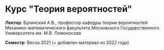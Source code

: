 # Курс "Теория вероятностей"

**Лектор**: Булинский А.В., профессор кафедры теории вероятностей Механико-математического факультета Московского Государственного Университета им. М.В. Ломоносова

**Семестр**: Весна 2021 (+ добавлен материал из 2022 года)
